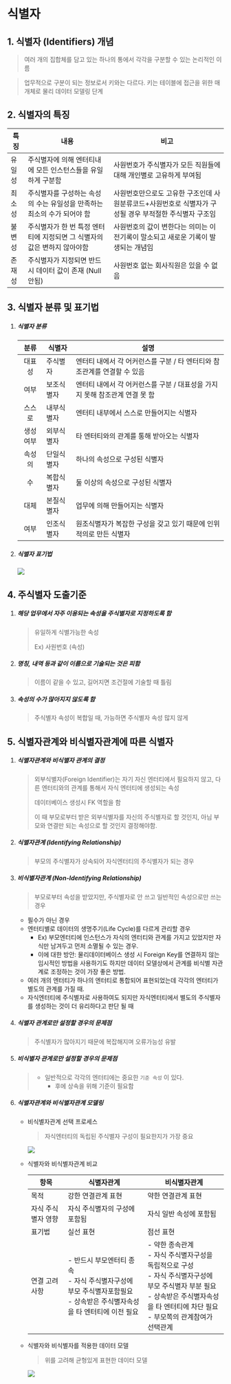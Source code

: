 # 식별자

## 1. 식별자 (Identifiers) 개념

> 여러 개의 집합체를 담고 있는 하나의 통에서 각각을 구분할 수 있는 논리적인 이름

> 업무적으로 구분이 되는 정보로서 키와는 다르다. 키는 테이블에 접근을 위한 매개체로 물리 데이터 모델링 단계

## 2. 식별자의 특징

| 특징   | 내용                                                         | 비고                                                         |
| ------ | ------------------------------------------------------------ | ------------------------------------------------------------ |
| 유일성 | 주식별자에 의해 엔터티내에 모든 인스턴스들을 유일하게 구분함 | 사원번호가 주식별자가 모든 직원들에 대해 개인별로 고유하게 부여됨 |
| 최소성 | 주식별자를 구성하는 속성의 수는 유일성을 만족하는 최소의 수가 되어야 함 | 사원번호만으로도 고유한 구조인데 사원분류코드+사원번호로 식별자가 구성될 경우 부적절한 주식별자 구조임 |
| 불변성 | 주식별자가 한 번 특정 엔터티에 지정되면 그 식별자의 값은 변하지 않아야함 | 사원번호의 값이 변한다는 의미는 이전기록이 말소되고 새로운 기록이 발생되는 개념임 |
| 존재성 | 주식별자가 지정되면 반드시 데이터 값이 존재 (Null 안됨)      | 사원번호 없는 회사직원은 있을 수 없음                        |

## 3. 식별자 분류 및 표기법

1. ##### 식별자 분류

   |   분류   | 식별자     | 설명                                                         |
   | :------: | ---------- | ------------------------------------------------------------ |
   |  대표성  | 주식별자   | 엔터티 내에서 각 어커런스를 구분 / 타 엔터티와 참조관계를 연결할 수 있음 |
   |   여부   | 보조식별자 | 엔터티 내에서 각 어커런스를 구분 /  대표성을 가지지 못해 참조관계 연결 못 함 |
   |  스스로  | 내부식별자 | 엔터티 내부에서 스스로 만들어지는 식별자                     |
   | 생성여부 | 외부식별자 | 타 엔터티와의 관계를 통해 받아오는 식별자                    |
   |  속성의  | 단일식별자 | 하나의 속성으로 구성된 식별자                                |
   |    수    | 복합식별자 | 둘 이상의 속성으로 구성된 식별자                             |
   |   대체   | 본질식별자 | 업무에 의해 만들어지는 식별자                                |
   |   여부   | 인조식별자 | 원조식별자가 복잡한 구성을 갖고 있기 때문에 인위적의로 만든 식별자 |

2. ##### 식별자 표기법

   ![](../../../../images/iden.png)

## 4. 주식별자 도출기준

1. ##### 해당 업무에서 자주 이용되는 속성을 주식별자로 지정하도록 함

   > 유일하게 식별가능한 속성
   >
   > Ex) 사원번호 (속성)

2. ##### 명칭, 내역 등과 같이 이름으로 기술되는 것은 피함

   > 이름이 같을 수 있고, 길어지면 조건절에 기술할 때 틀림

3. ##### 속성의 수가 많아지지 않도록 함

   > 주식별자 속성이 복합일 때, 가능하면 주식별자 속성 많지 않게

## 5. 식별자관계와 비식별자관계에 따른 식별자

1. ##### 식별자관계와 비식별자 관계의 결정

   > 외부식별자(Foreign Identifier)는 자기 자신 엔터티에서 필요하지 않고, 다른 엔터티와의 관계를 통해서 자식 엔터티에 생성되는 속성
   >
   > 데이터베이스 생성시 FK 역할을 함
   >
   > 이 때 부모로부터 받은 외부식별자를 자신의 주식별자로 할 것인지, 아님 부모와 연결만 되는 속성으로 할 것인지 결정해야함.

2. ##### 식별자관계 (Identifying Relationship)

   > 부모의 주식별자가 상속되어 자식엔터티의 주식별자가 되는 경우

3. ##### 비식별자관계 (Non-Identifying Relationship)

   > 부모로부터 속성을 받았지만, 주식별자로 안 쓰고 일반적인 속성으로만 쓰는 경우

   - 필수가 아닌 경우
   - 엔터티별로 데이터의 생명주기(Life Cycle)를 다르게 관리할 경우
     - Ex) 부모엔터티에 인스턴스가 자식의 엔터티와 관계를 가지고 있었지만 자식만 남겨두고 먼저 소멸될 수 있는 경우.
     - 이에 대한 방안: 물리데이터베이스 생성 시 Foreign Key를 연결하지 않는 임시적인 방법을 사용하기도 하지만 데이터 모델상에서 관계를 비식별 자관계로 조정하는 것이 가장 좋은 방법.
   - 여러 개의 엔터티가 하나의 엔터티로 통합되어 표현되었는데 각각의 엔터티가 별도의 관계를 가질 때.
   - 자식엔터티에 주식별자로 사용하여도 되지만 자식엔터티에서 별도의 주식별자를 생성하는 것이 더 유리하다고 판단 될 때

4. ##### 식별자 관계로만 설정할 경우의 문제점

   > 주식별자가 많아지기 때문에 복잡해지며 오류가능성 유발

5. ##### 비식별자 관계로만 설정할 경우의 문제점

   > - 일반적으로 각각의 엔터티에는 중요한 `기준 속성` 이 있다.
   >   - 후에 상속을 위해 기준이 필요함

6. ##### 식별자관계와 비식별자관계 모델링

   - 비식별자관계 선택 프로세스

     > 자식엔터티의 독립된 주식별자 구성이 필요한지가 가장 중요

     ![](../../../../images/un.png)

   - 식별자와 비식별자관계 비교

     | 항목               | 식별자관계                                                   | 비식별자관계                                                 |
     | ------------------ | ------------------------------------------------------------ | ------------------------------------------------------------ |
     | 목적               | 강한 연결관계 표현                                           | 약한 연결관계 표현                                           |
     | 자식 주식별자 영향 | 자식 주식별자의 구성에 포함됨                                | 자식 일반 속성에 포함됨                                      |
     | 표기법             | 실선 표현                                                    | 점선 표현                                                    |
     | 연결 고려사항      | - 반드시 부모엔터티 종속<br />- 자식 주식별자구성에 부모 주식별자포함필요<br />- 상속받은 주식별자속성을 타 엔터티에 이전 필요 | - 약한 종속관계<br />- 자식 주식별자구성을 독립적으로 구성<br />- 자식 주식별자구성에 부모 주식별자 부분 필요<br />- 상속받은 주식별자속성을 타 엔터티에 차단 필요<br />- 부모쪽의 관계참여가 선택관계 |

     

   - 식별자와 비식별자를 적용한 데이터 모델

     > 위를 고려해 균형있게 표현한 데이터 모델

     ![](../../../../images/welldone.png)

